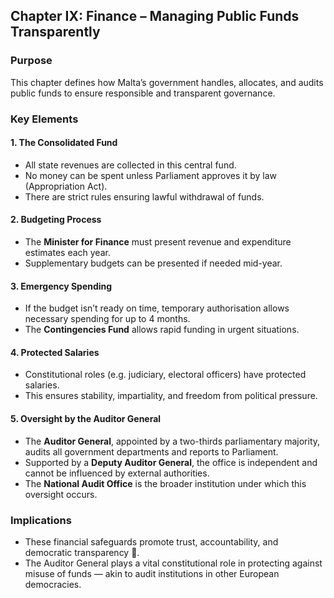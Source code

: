 ## Chapter IX: Finance – Managing Public Funds Transparently

### Purpose

This chapter defines how Malta’s government handles, allocates, and audits public funds to ensure responsible and transparent governance.

### Key Elements

#### 1. The Consolidated Fund

- All state revenues are collected in this central fund.
- No money can be spent unless Parliament approves it by law (Appropriation Act).
- There are strict rules ensuring lawful withdrawal of funds.

#### 2. Budgeting Process

- The **Minister for Finance** must present revenue and expenditure estimates each year.
- Supplementary budgets can be presented if needed mid-year.

#### 3. Emergency Spending

- If the budget isn’t ready on time, temporary authorisation allows necessary spending for up to 4 months.
- The **Contingencies Fund** allows rapid funding in urgent situations.

#### 4. Protected Salaries

- Constitutional roles (e.g. judiciary, electoral officers) have protected salaries.
- This ensures stability, impartiality, and freedom from political pressure.

#### 5. Oversight by the Auditor General

- The **Auditor General**, appointed by a two-thirds parliamentary majority, audits all government departments and reports to Parliament.
- Supported by a **Deputy Auditor General**, the office is independent and cannot be influenced by external authorities.
- The **National Audit Office** is the broader institution under which this oversight occurs.

### Implications

- These financial safeguards promote trust, accountability, and democratic transparency 💼.
- The Auditor General plays a vital constitutional role in protecting against misuse of funds — akin to audit institutions in other European democracies.
